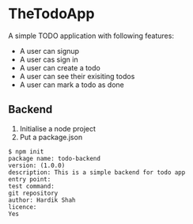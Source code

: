 # TheTodoApp

A simple TODO application with following features:
* A user can signup
* A user cas sign in 
* A user can create a todo
* A user can see their exisiting todos
* A user can mark a todo as done

## Backend
1. Initialise a node project
2. Put a package.json
```terminal
$ npm init
package name: todo-backend
version: (1.0.0)
description: This is a simple backend for todo app
entry point:
test command:
git repository
author: Hardik Shah
licence:
Yes
```